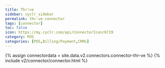 ```yaml
---
title: Thr!ve
sidebar: cyclr_sidebar
permalink: thr-ve-connector
tags: [connector]
toc: false
icon: https://my.cyclr.com/api/ConnectorIcon/6719
category: POS
categories: [POS,Billing/Payment,CRMs]
---
```

{% assign connectordata = site.data.v2.connectors.connector-thr-ve %}
{% include v2/connector/connector.html %}	